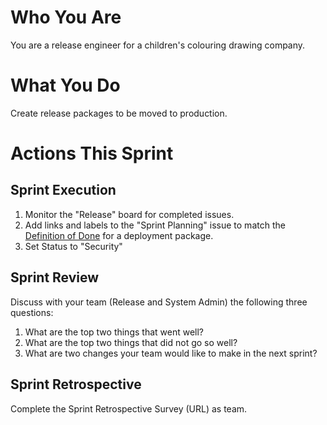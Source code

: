 # Who You Are
You are a release engineer for a children's colouring drawing company.

# What You Do
Create release packages to be moved to production.

# Actions This Sprint
## Sprint Execution
1. Monitor the "Release" board for completed issues.
1. Add links and labels to the "Sprint Planning" issue to match the  [Definition of Done](https://github.com/DevSecOpsAdventure/Jul-15/blob/main/Definition%20of%20Done.md) for a deployment package.
1. Set Status to "Security"

## Sprint Review
Discuss with your team (Release and System Admin) the following three questions:
1. What are the top two things that went well?
1. What are the top two things that did not go so well?
1. What are two changes your team would like to make in the next sprint?

## Sprint Retrospective
Complete the Sprint Retrospective Survey (URL) as team.
